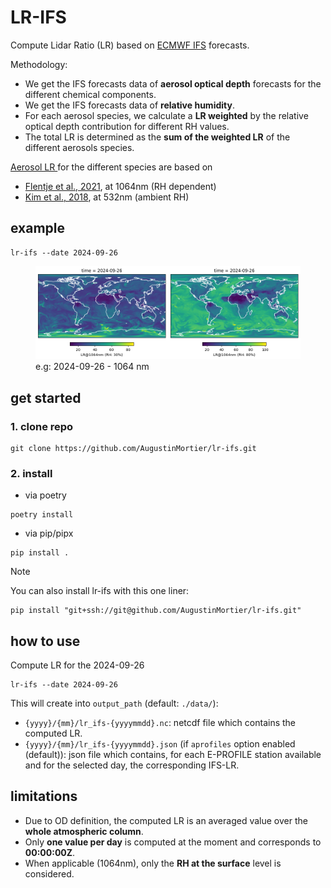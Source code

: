 <style>
  #examples > #panel{
    display: inline-flex;
  }
</style>

# LR-IFS

Compute Lidar Ratio (LR) based on [ECMWF IFS](https://www.ecmwf.int/en/forecasts/documentation-and-support/changes-ecmwf-model) forecasts.

Methodology:
- We get the IFS forecasts data of **aerosol optical depth** forecasts for the different chemical components.
- We get the IFS forecasts data of **relative humidity**.
- For each aerosol species, we calculate a **LR weighted** by the relative optical depth contribution for different RH values.
- The total LR is determined as the **sum of the weighted LR** of the different aerosols species.
  
[Aerosol LR ](lr_ifs/config/aerosol_properties.json) for the different species are based on 
  - [Flentje et al., 2021](https://gmd.copernicus.org/articles/14/1721/2021/gmd-14-1721-2021.pdf), at 1064nm (RH dependent)
  - [Kim et al., 2018](https://amt.copernicus.org/articles/11/6107/2018/), at 532nm (ambient RH)
 
## example

```
lr-ifs --date 2024-09-26
```

<figure id="examples">
  <div id="panel">
    <img src="examples/lr-1064nm-rh30-20240926.png" width="50%">
    <img src="examples/lr-1064nm-rh80-20240926.png" width="50%">
  </div>
  <figcaption>e.g: 2024-09-26 - 1064 nm</figcaption>
</figure>


## get started

### 1. clone repo
```
git clone https://github.com/AugustinMortier/lr-ifs.git
```

### 2. install
- via poetry
```
poetry install
```

- via pip/pipx
```
pip install .
```

> [!NOTE]
> You can also install lr-ifs with this one liner:
> ```
> pip install "git+ssh://git@github.com/AugustinMortier/lr-ifs.git"
> ```

## how to use
Compute LR for the 2024-09-26

```
lr-ifs --date 2024-09-26
```

This will create into `output_path` (default: `./data/`):
- `{yyyy}/{mm}/lr_ifs-{yyyymmdd}.nc`: netcdf file which contains the computed LR.
- `{yyyy}/{mm}/lr_ifs-{yyyymmdd}.json` (if `aprofiles` option enabled (default)): json file which contains, for each E-PROFILE station available and for the selected day, the corresponding IFS-LR.

## limitations
- Due to OD definition, the computed LR is an averaged value over the **whole atmospheric column**.
- Only **one value per day** is computed at the moment and corresponds to **00:00:00Z**.
- When applicable (1064nm), only the **RH at the surface** level is considered.